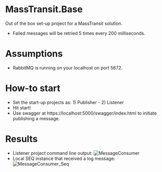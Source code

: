 # MassTransit.Base
Out of the box set-up project for a MassTransit solution.
- Failed messages will be retried 5 times every 200 milliseconds.

# Assumptions
- RabbitMQ is running on your localhost on port 5672.

# How-to start
- Set the start-up projects as: 1) Publisher - 2) Listener
- Hit start!
- Use swagger at https://localhost:5000/swagger/index.html to initiate publishing a message.

# Results
- Listener project command line output: ![MessageConsumer](https://user-images.githubusercontent.com/4559120/116606406-f9d5e100-a930-11eb-8b69-8361997226fc.PNG)
- Local SEQ instance that received a log message: ![MessageConsumer_Seq](https://user-images.githubusercontent.com/4559120/116606412-fc383b00-a930-11eb-93a4-5340ca4ff2ba.PNG)

